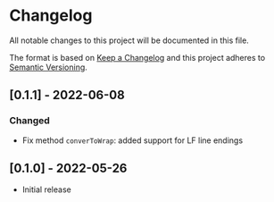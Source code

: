 # Changelog

All notable changes to this project will be documented in this file.

The format is based on [Keep a Changelog](http://keepachangelog.com/en/1.0.0/)
and this project adheres to [Semantic Versioning](http://semver.org/spec/v2.0.0.html).

<!-- markdownlint-disable MD024 -->

## [0.1.1] - 2022-06-08

### Changed

- Fix method `converToWrap`: added support for LF line endings

## [0.1.0] - 2022-05-26

- Initial release
